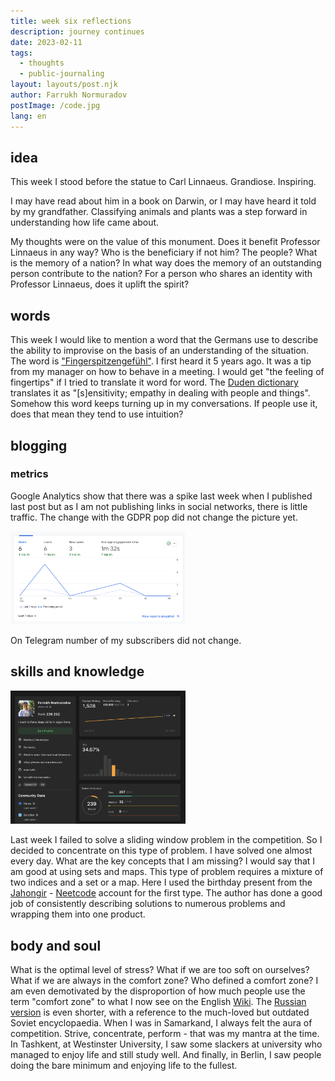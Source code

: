 ```yaml
---
title: week six reflections
description: journey continues
date: 2023-02-11
tags:
  - thoughts
  - public-journaling
layout: layouts/post.njk
author: Farrukh Normuradov
postImage: /code.jpg
lang: en
---
```


<h2>idea</h2>

This week I stood before the statue to Carl Linnaeus. Grandiose. Inspiring.

I may have read about him in a book on Darwin, or I may have heard it told by my grandfather. Classifying animals and plants was a step forward in understanding how life came about.

My thoughts were on the value of this monument. Does it benefit Professor Linnaeus in any way? Who is the beneficiary if not him? The people? What is the memory of a nation? In what way does the memory of an outstanding person contribute to the nation? For a person who shares an identity with Professor Linnaeus, does it uplift the spirit?

<h2>words</h2>

This week I would like to mention a word that the Germans use to describe the ability to improvise on the basis of an understanding of the situation. The word is ["Fingerspitzengefühl"](https://en.wikipedia.org/wiki/Fingerspitzengef%C3%BChl). I first heard it 5 years ago. It was a tip from my manager on how to behave in a meeting. I would get "the feeling of fingertips" if I tried to translate it word for word. The [Duden dictionary](https://www.duden.de/rechtschreibung/Fingerspitzengefuehl) translates it as "[s]ensitivity; empathy in dealing with people and things". Somehow this word keeps turning up in my conversations. If people use it, does that mean they tend to use intuition?

<h2>blogging</h2>

<h3>metrics</h3>

Google Analytics show that there was a spike last week when I published last post but as I am not publishing links in social networks, there is little traffic. The change with the GDPR pop did not change the picture yet.

<img style="width: 20em;" src="/img/w6-ga-3.png">

On Telegram number of my subscribers did not change.

<h2>skills and knowledge</h2>

<img style="width: 20em;" src="/img/w6-leetcode-3.png">

Last week I failed to solve a sliding window problem in the competition. So I decided to concentrate on this type of problem. I have solved one almost every day. What are the key concepts that I am missing? I would say that I am good at using sets and maps. This type of problem requires a mixture of two indices and a set or a map. Here I used the birthday present from the [Jahongir](https://rahmonov.me/) - [Neetcode](https://neetcode.io) account for the first type. The author has done a good job of consistently describing solutions to numerous problems and wrapping them into one product.

<h2>body and soul</h2>

What is the optimal level of stress? What if we are too soft on ourselves? What if we are always in the comfort zone? Who defined a comfort zone? I am even demotivated by the disproportion of how much people use the term "comfort zone" to what I now see on the English [Wiki](https://en.wikipedia.org/wiki/Comfort_zone). The [Russian version](https://ru.wikipedia.org/wiki/%D0%97%D0%BE%D0%BD%D0%B0_%D0%BA%D0%BE%D0%BC%D1%84%D0%BE%D1%80%D1%82%D0%B0) is even shorter, with a reference to the much-loved but outdated Soviet encyclopaedia. When I was in Samarkand, I always felt the aura of competition. Strive, concentrate, perform - that was my mantra at the time. In Tashkent, at Westinster University, I saw some slackers at university who managed to enjoy life and still study well. And finally, in Berlin, I saw people doing the bare minimum and enjoying life to the fullest.
